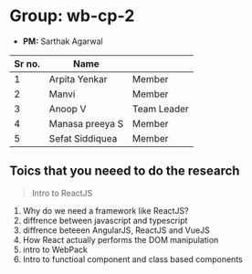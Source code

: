 # Group: wb-cp-2

* **PM:** Sarthak Agarwal

|Sr no.|Name||
|-|-|-|
|1|Arpita Yenkar|Member|
|2|Manvi|Member|
|3|Anoop V| Team Leader|
|4|Manasa preeya S|Member|
|5|Sefat Siddiquea|Member|

## Toics that you neeed to do the research

> Intro to ReactJS
1. Why do we need a framework like ReactJS?
2. diffrence between javascript and typescript
3. diffrence beteeen AngularJS, ReactJS and VueJS
4. How React actually performs the DOM manipulation
5. intro to WebPack
6. Intro to functioal component and class based components
   

